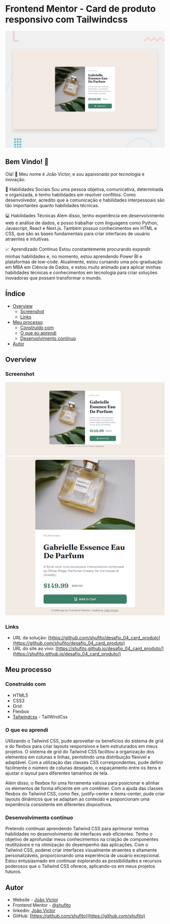 # Frontend Mentor - Card de produto responsivo com Tailwindcss

![Product preview card component challenge on Frontend Mentor](./design/desktop-preview.jpg)

## Bem Vindo! 👋

Olá! 👋 Meu nome é João Victor, e sou apaixonado por tecnologia e inovação.

🤝 Habilidades Sociais
Sou uma pessoa objetiva, comunicativa, determinada e organizada, e tenho habilidades em resolver conflitos. Como desenvolvedor, acredito que a comunicação e habilidades interpessoais são tão importantes quanto habilidades técnicas.

💻 Habilidades Técnicas
Além disso, tenho experiência em desenvolvimento web e análise de dados, e posso trabalhar com linguagens como Python, Javascript, React e Next.js. Também possuo conhecimentos em HTML e CSS, que são as bases fundamentais para criar interfaces de usuário atraentes e intuitivas.

📈 Aprendizado Contínuo
Estou constantemente procurando expandir minhas habilidades e, no momento, estou aprendendo Power BI e plataformas de low-code. Atualmente, estou cursando uma pós-graduação em MBA em Ciência de Dados, e estou muito animado para aplicar minhas habilidades técnicas e conhecimentos em tecnologia para criar soluções inovadoras que possam transformar o mundo.

## Índice

- [Overview](#overview)
  - [Screenshot](#screenshot)
  - [Links](#links)
- [Meu processo](#meu-processo)
  - [Construído com](#construído-com)
  - [O que eu aprendi](#o-que-eu-aprendi)
  - [Desenvolvimento contínuo](#desenvolvimento-contínuo)
- [Autor](#autor)

## Overview

### Screenshot

![Product preview desktop card component challenge on Frontend Mentor](./design/screenshot-desktop.png)
![Product preview mobile card component challenge on Frontend Mentor](./design/screenshot-mobile.png)

### Links

- URL da solução: [https://github.com/shufito/desafio_04_card_produto](https://github.com/shufito/desafio_04_card_produto)
- URL do site ao vivo: [https://shufito.github.io/desafio_04_card_produto/](https://shufito.github.io/desafio_04_card_produto/)

## Meu processo

### Construído com

- HTML5
- CSS3
- Grid
- Flexbox
- [Tailwindcss](https://tailwindcss.com/) - TailWindCss

### O que eu aprendi

Utilizando o Tailwind CSS, pude aproveitar os benefícios do sistema de grid e do flexbox para criar layouts responsivos e bem estruturados em meus projetos. O sistema de grid do Tailwind CSS facilitou a organização dos elementos em colunas e linhas, permitindo uma distribuição flexível e adaptável. Com a utilização das classes CSS correspondentes, pude definir facilmente o número de colunas desejado, o espaçamento entre os itens e ajustar o layout para diferentes tamanhos de tela.

Além disso, o flexbox foi uma ferramenta valiosa para posicionar e alinhar os elementos de forma eficiente em um contêiner. Com a ajuda das classes flexbox do Tailwind CSS, como flex, justify-center e items-center, pude criar layouts dinâmicos que se adaptam ao conteúdo e proporcionam uma experiência consistente em diferentes dispositivos.

### Desenvolvimento contínuo

Pretendo continuar aprendendo Tailwind CSS para aprimorar minhas habilidades no desenvolvimento de interfaces web eficientes. Tenho o objetivo de aprofundar meus conhecimentos na criação de componentes reutilizáveis e na otimização do desempenho das aplicações. Com o Tailwind CSS, poderei criar interfaces visualmente atraentes e altamente personalizáveis, proporcionando uma experiência de usuário excepcional. Estou entusiasmado em continuar explorando as possibilidades e recursos poderosos que o Tailwind CSS oferece, aplicando-os em meus projetos futuros.

## Autor

- Website - [João Victor](https://shufito.github.io/)
- Frontend Mentor - [@shufito](https://www.frontendmentor.io/profile/shufito)
- linkedin: [João Victor](https://www.linkedin.com/in/jo%C3%A3o-victor-silva-profissional/)
- GitHub: [https://github.com/shufito](https://github.com/shufito)
